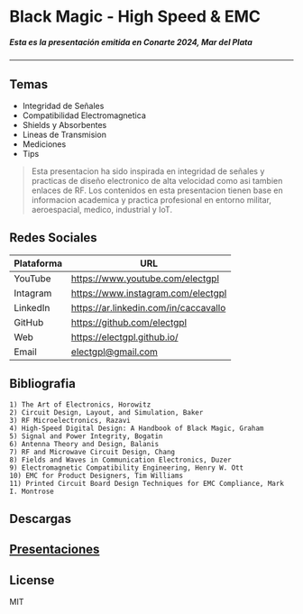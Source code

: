 # Black Magic - High Speed & EMC
##### Esta es la presentación emitida en Conarte 2024, Mar del Plata
-----
## Temas

- Integridad de Señales
- Compatibilidad Electromagnetica
- Shields y Absorbentes
- Lineas de Transmision
- Mediciones
- Tips

> Esta presentacion ha sido inspirada 
> en integridad de señales y practicas
> de diseño electronico de alta velocidad
> como asi tambien enlaces de RF.
> Los contenidos en esta presentacion tienen
> base en informacion academica y practica 
> profesional en entorno militar, aeroespacial,
> medico, industrial y IoT.

## Redes Sociales
| Plataforma | URL |
| ------ | ------ |
| YouTube | https://www.youtube.com/electgpl |
| Intagram | https://www.instagram.com/electgpl |
| LinkedIn | https://ar.linkedin.com/in/caccavallo |
| GitHub | https://github.com/electgpl |
| Web | https://electgpl.github.io/ |
| Email | electgpl@gmail.com |

## Bibliografia
```
1) The Art of Electronics, Horowitz
2) Circuit Design, Layout, and Simulation, Baker
3) RF Microelectronics, Razavi
4) High-Speed Digital Design: A Handbook of Black Magic, Graham
5) Signal and Power Integrity, Bogatin
6) Antenna Theory and Design, Balanis
7) RF and Microwave Circuit Design, Chang
8) Fields and Waves in Communication Electronics, Duzer
9) Electromagnetic Compatibility Engineering, Henry W. Ott
10) EMC for Product Designers, Tim Williams
11) Printed Circuit Board Design Techniques for EMC Compliance, Mark I. Montrose
```

## Descargas
[Presentaciones](https://mega.nz/folder/XToA2L6R#ojKWhIJW7fEtmMzVfTJz2g/folder/vfIUFJYI)
-----
## License
MIT
